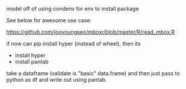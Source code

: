 model off of using condenv for env to install package

See below for awesome use case:

https://github.com/jooyoungseo/mboxr/blob/master/R/read_mbox.R

if now can pip install hyper (instead of wheel), then its 

- install hyper
- install pantab

take a dataframe (validate is "basic" data.frame) and then just pass to python as df and write out using pantab.
